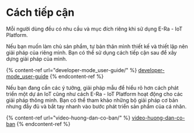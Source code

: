 # Cách tiếp cận

Mỗi người dùng đều có nhu cầu và mục đích riêng khi sử dụng E-Ra - IoT Platform.



Nếu bạn muốn làm chủ sản phẩm, tự bản thân mình thiết kế và thiết lập nên giải pháp của riêng mình. Bạn có thể sử dụng cách tiếp cận sau để xây dựng giải pháp của mình.

{% content-ref url="developer-mode_user-guide/" %}
[developer-mode\_user-guide](developer-mode\_user-guide/)
{% endcontent-ref %}

Nếu bạn đang cần các ý tưởng, giải pháp mẫu để hiểu rõ hơn cách phát triển một dự án IoT cũng như cách E-Ra - IoT Platform hoạt động cho các giải pháp thông minh. Bạn có thể tham khảo những bộ giải pháp cơ bản nhưng đầy đủ và bắt tay nhanh vào bước phát triển sản phẩm của cá nhân.

{% content-ref url="video-huong-dan-co-ban/" %}
[video-huong-dan-co-ban](video-huong-dan-co-ban/)
{% endcontent-ref %}
